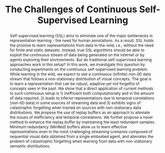 ---
id:             2022-streaming-ssl
title:          "The Challenges of Continuous Self-Supervised Learning"
authors:
    - [Senthil, "*"]
    - [Me, "*"]
    - Abhinav
venue:          European Conference on Computer Vision (ECCV), Tel Aviv, Israel, 2022.
year:           "2022-03"
highlight:      "Oral presentation"
thumbnail:      assets/publications/2022-continuous-ssl/thumbnail.gif
bibtex:         "@InProceedings{purushwalkam2022_continuous_ssl,<br>&emsp;title={The Challenges of Continuous Self-Supervised Learning},<br>&emsp;author={Senthil Purushwalkam, Pedro Morgado, Abhinav Gupta},<br>&emsp;booktitle={European Conference on Computer Vision (ECCV)},<br>&emsp;year={2022}<br>}"
links:
    paper:      https://arxiv.org/abs/2203.12710
    code:       https://github.com/senthilps8/continuous_ssl_problem
    data:       https://github.com/senthilps8/continuous_ssl_problem/blob/main/datasets/DATA_PREPARATION.md
    video:      https://youtu.be/N8Kb6xBa0mg
    bibtex:     assets/publications/2022-continuous-ssl/ref.txt
layout: project
short_title: Continuous SSL
front_image: https://www.senthilpurushwalkam.com/publication/continuousssl/featured.gif
abstract: "Self-supervised learning (SSL) aims to eliminate one of the major bottlenecks in representation learning - the need for human annotations. As a result, SSL holds the promise to learn representations from data in-the-wild, i.e., without the need for finite and static datasets. Instead, true SSL algorithms should be able to exploit the continuous stream of data being generated on the internet or by agents exploring their environments. But do traditional self-supervised learning approaches work in this setup? In this work, we investigate this question by conducting experiments on the continuous self-supervised learning problem. While learning in the wild, we expect to see a continuous (infinite) non-IID data stream that follows a non-stationary distribution of visual concepts. The goal is to learn a representation that can be robust, adaptive yet not forgetful of concepts seen in the past. We show that a direct application of current methods to such continuous setup is 1) inefficient both computationally and in the amount of data required, 2) leads to inferior representations due to temporal correlations (non-IID data) in some sources of streaming data and 3) exhibits signs of catastrophic forgetting when trained on sources with non-stationary data distributions. We propose the use of replay buffers as an approach to alleviate the issues of inefficiency and temporal correlations. We further propose a novel method to enhance the replay buffer by maintaining the least redundant samples. Minimum redundancy (MinRed) buffers allow us to learn effective representations even in the most challenging streaming scenarios composed of sequential visual data obtained from a single embodied agent, and alleviates the problem of catastrophic forgetting when learning from data with non-stationary semantic distributions."
---